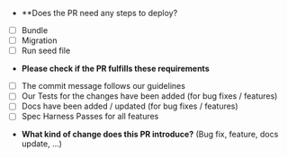 * **Does the PR need any steps to deploy?
- [ ] Bundle
- [ ] Migration
- [ ] Run seed file

* **Please check if the PR fulfills these requirements**
- [ ] The commit message follows our guidelines
- [ ] Our Tests for the changes have been added (for bug fixes / features)
- [ ] Docs have been added / updated (for bug fixes / features)
- [ ] Spec Harness Passes for all features

* **What kind of change does this PR introduce?** (Bug fix, feature, docs update, ...)



